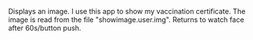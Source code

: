 Displays an image. I use this app to show my vaccination certificate.
The image is read from the file "showimage.user.img".
Returns to watch face after 60s/button push.
